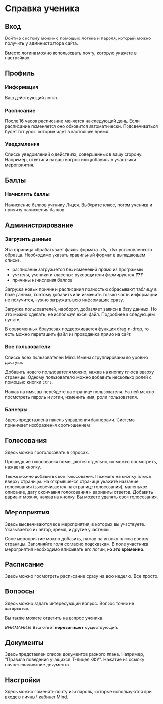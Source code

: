 # Справка ученика

## Вход

Войти в систему можно с помощью логина и пароля, который можно получить у администратора сайта. 

Вместо логина можно использовать почту, которую укажете в настройках.

## Профиль

### Информация

Ваш действующий логин. 

### Расписание

После 16 часов расписание меняется на следующий день.
Если расписание поменяется оно обновится автоматически.
Подсвечиваться будет тот урок, который идет в настоящее время.

### Уведомления

Список уведомлений о действиях, совершенных в вашу сторону.
Например, ответили на ваш вопрос или добавили в участники мероприятия.

## Баллы

### Начислить баллы

Начисление баллов ученику Лицея. 
Выберите класс, потом ученика и причину начисления баллов.

## Администрирование

### Загрузить данные

Эта страница обрабатывает файлы формата .xls, .xlsx установленного образца. Необходимо указать правильный формат в выпадающем списке.

- расписание загружается без изменений прямо из программы
- учителя, ученики и классные руководители формируются ***???***
- причины начисления баллов

Загрузка новых причин и расписания полностью сбрасывают таблицу в базе данных, поэтому добавить или изменить только часть информации не получится, нужно загружать всю информацию сразу.

Загрузка пользователей, наоборот, добавляет записи в базу данных. Но это можно сделать, не используя excel файл. Подробнее в следующем пункте.

В современных браузерах поддерживается функция drag-n-drop, то есть можно перетащить файл из проводника прямо на сайт.

### Все пользователи

Список всех пользователей Mind. Имена сгруппированы по уровню доступа. 

Добавить нового пользователя можно, нажав на кнопку плюса вверху страницы. Одному пользователю можно добавить несколько ролей с помощью кнопки `ctrl`.

Нажав на имя, вы перейдете на страницу пользователя. На ней можно посмотреть пароль и логин, изменить имя, роли пользователя.

### Баннеры

Здесь представлена панель управления баннерами. Система принимает изображения соотношением 

## Голосования

Здесь можно проголосовать в опросах.

Прошедшие голосования помещаются отдельно, их можно посмотреть, нажав на кнопку.

Также можно добавить свои голосования. Нажмите на кнопку плюса вверху страницы. На открывшейся странице укажите название голосования (высвечивается на странице голосования), маленькое описание, дату окончания голосования и варианты ответов. Добавить вариант можно, нажав на кнопку. Вы можете удалять свои голосования.

## Мероприятия

Здесь высвечиваются все мероприятия, в которых вы участвуете. Указывается их автор, время, и другие участники.

Свое мероприятие можно добавить, нажав на кнопку плюса вверху страницы. Заполняйте поля согласно подсказкам. В поле участника мероприятия необходимо вписывать его логин, **но это временно**.

## Расписание

Здесь можно посмотреть расписание сразу на всю неделю. Все просто.


## Вопросы

Здесь можно задать интересующий вопрос. Вопрос точно не затеряется. 

Вы также можете ответить на вопрос ученика. 

*ВНИМАНИЕ!* Ваш ответ **перезапишет** существующий.

## Документы

Здесь представлен список документов разного плана. Например, "Правила поведения учащихся IT-лицея КФУ". Нажатие на ссылку начнет скачивание документа.

## Настройки

Здесь можно поменять почту или пароль, которые используются при входе в личный кабинет Mind.

